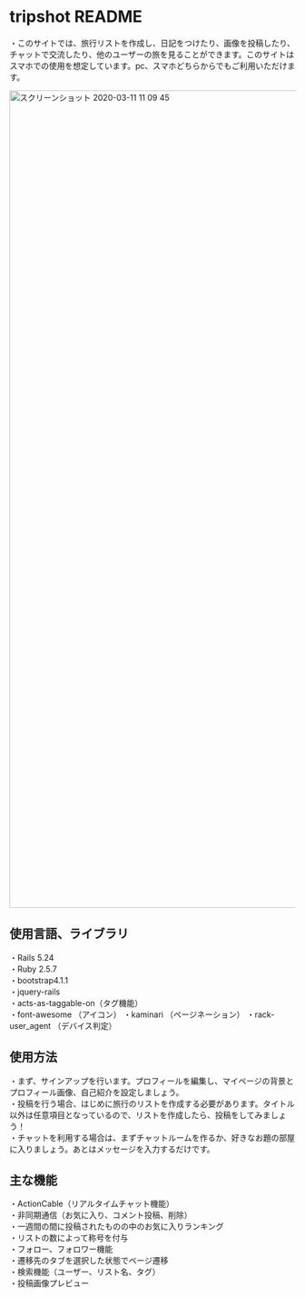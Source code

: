 # tripshot README

・このサイトでは、旅行リストを作成し、日記をつけたり、画像を投稿したり、チャットで交流したり、他のユーザーの旅を見ることができます。このサイトはスマホでの使用を想定しています。pc、スマホどちらからでもご利用いただけます。

<img width="1439" alt="スクリーンショット 2020-03-11 11 09 45" src="https://user-images.githubusercontent.com/58620845/76375351-e9f3ea00-6388-11ea-931c-817ede8a0032.png">


## 使用言語、ライブラリ
・Rails 5.24  
・Ruby 2.5.7  
・bootstrap4.1.1  
・jquery-rails  
・acts-as-taggable-on（タグ機能）  
・font-awesome  （アイコン）
・kaminari  （ページネーション）
・rack-user_agent  （デバイス判定）

## 使用方法
・まず、サインアップを行います。プロフィールを編集し、マイページの背景とプロフィール画像、自己紹介を設定しましょう。  
・投稿を行う場合、はじめに旅行のリストを作成する必要があります。タイトル以外は任意項目となっているので、リストを作成したら、投稿をしてみましょう！  
・チャットを利用する場合は、まずチャットルームを作るか、好きなお題の部屋に入りましょう。あとはメッセージを入力するだけです。  

## 主な機能
・ActionCable（リアルタイムチャット機能）  
・非同期通信（お気に入り、コメント投稿、削除）  
・一週間の間に投稿されたものの中のお気に入りランキング  
・リストの数によって称号を付与  
・フォロー、フォロワー機能  
・遷移先のタブを選択した状態でページ遷移  
・検索機能（ユーザー、リスト名、タグ）  
・投稿画像プレビュー  





